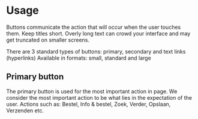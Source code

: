 # Usage
Buttons communicate the action that will occur when the user touches them. Keep titles short. Overly long text can crowd your interface and may get truncated on smaller screens.

There are 3 standard types of buttons: primary, secondary and text links (hyperlinks) Available in formats: small, standard and large

## Primary button
The primary button is used for the most important action in page. We consider the most important action to be what lies in the expectation of the user. Actions such as: Bestel, Info & bestel, Zoek, Verder, Opslaan, Verzenden etc. 
